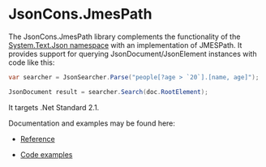 # JsonCons.JmesPath

The JsonCons.JmesPath library complements the functionality of the 
[System.Text.Json namespace](https://docs.microsoft.com/en-us/dotnet/api/system.text.json?view=netcore-3.1)
with an implementation of JMESPath. It provides support for querying
JsonDocument/JsonElement instances with code like this:
```csharp
var searcher = JsonSearcher.Parse("people[?age > `20`].[name, age]");

JsonDocument result = searcher.Search(doc.RootElement);
```
It targets .Net Standard 2.1.

Documentation and examples may be found here:

- [Reference](https://danielaparker.github.io/JsonCons.Net/ref/JsonCons.JmesPath.html)

- [Code examples](https://github.com/danielaparker/JsonCons.Net/blob/main/examples/JmesPath.Examples/JmesPathExamples.cs)


